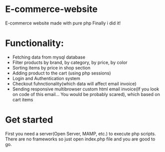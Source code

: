 # E-commerce-website
  E-commerce website made with pure php
  Finally i did it!

# Functionality:

* Fetching data from mysql database
* Filter products by brand, by category, by price, by color
* Sorting items by price in shop section
* Adding product to the cart (using php sessions)
* Login and Authentication system
* Checkout fuhnctionality(which data will affect email invoice)
* Sending responsive multibrowser custom html email invoice(If you look on code of this email... You would be probably scared), 
  which based on cart items




# Get started

First you need a server(Open Server, MAMP, etc.) to execute php scripts.
There are no frameworks so just open index.php file and you are good to go.
